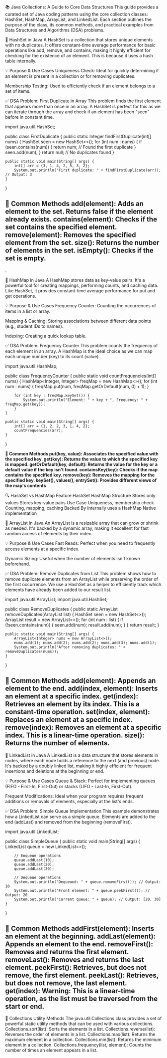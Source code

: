 📚 Java Collections: A Guide to Core Data Structures
This guide provides a curated set of Java coding patterns using the core collection classes: HashSet, HashMap, ArrayList, and LinkedList. Each section outlines the purpose of the class, its common methods, and practical examples from Data Structures and Algorithms (DSA) problems.

🔹 HashSet in Java
A HashSet is a collection that stores unique elements with no duplicates. It offers constant-time average performance for basic operations like add, remove, and contains, making it highly efficient for checking for the existence of an element. This is because it uses a hash table internally.

💡 Purpose & Use Cases
Uniqueness Check: Ideal for quickly determining if an element is present in a collection or for removing duplicates.

Membership Testing: Used to efficiently check if an element belongs to a set of items.

✅ DSA Problem: First Duplicate in Array
This problem finds the first element that appears more than once in an array. A HashSet is perfect for this as we can iterate through the array and check if an element has been "seen" before in constant time.

import java.util.HashSet;

public class FirstDuplicate {
    public static Integer findFirstDuplicate(int[] nums) {
        HashSet<Integer> seen = new HashSet<>();
        for (int num : nums) {
            if (seen.contains(num)) {
                return num; // Found the first duplicate
            }
            seen.add(num);
        }
        return null; // No duplicates found
    }

    public static void main(String[] args) {
        int[] arr = {3, 1, 4, 2, 5, 3, 2};
        System.out.println("First duplicate: " + findFirstDuplicate(arr)); // Output: 3
    }
}



**🔧 Common Methods
add(element): Adds an element to the set. Returns false if the element already exists.
contains(element): Checks if the set contains the specified element.
remove(element): Removes the specified element from the set.
size(): Returns the number of elements in the set.
isEmpty(): Checks if the set is empty.**
-------------------------------------------------------------------------------------------------
.

🔹 HashMap in Java
A HashMap stores data as key-value pairs. It's a powerful tool for creating mappings, performing counts, and caching data. Like HashSet, it provides constant-time average performance for put and get operations.

💡 Purpose & Use Cases
Frequency Counter: Counting the occurrences of items in a list or array.

Mapping & Caching: Storing associations between different data points (e.g., student IDs to names).

Indexing: Creating a quick lookup table.

✅ DSA Problem: Frequency Counter
This problem counts the frequency of each element in an array. A HashMap is the ideal choice as we can map each unique number (key) to its count (value).

import java.util.HashMap;

public class FrequencyCounter {
    public static void countFrequencies(int[] nums) {
        HashMap<Integer, Integer> freqMap = new HashMap<>();
        for (int num : nums) {
            freqMap.put(num, freqMap.getOrDefault(num, 0) + 1);
        }

        for (int key : freqMap.keySet()) {
            System.out.println("Element: " + key + ", Frequency: " + freqMap.get(key));
        }
    }

    public static void main(String[] args) {
        int[] arr = {1, 2, 2, 3, 1, 4, 2};
        countFrequencies(arr);
    }
}


**🔧 Common Methods
put(key, value): Associates the specified value with the specified key.
get(key): Returns the value to which the specified key is mapped.
getOrDefault(key, default): Returns the value for the key or a default value if the key isn't found.
containsKey(key): Checks if the map contains the specified key.
remove(key): Removes the mapping for the specified key.
keySet(), values(), entrySet(): Provides different views of the map's contents**



🔍 HashSet vs HashMap
Feature	HashSet	HashMap
Structure	Stores only values	Stores key-value pairs
Use Case	Uniqueness, membership check	Counting, mapping, caching
Backed By	Internally uses a HashMap	Native implementation

🔹 ArrayList in Java
An ArrayList is a resizable array that can grow or shrink as needed. It's backed by a dynamic array, making it excellent for fast random access of elements by their index.

💡 Purpose & Use Cases
Fast Reads: Perfect when you need to frequently access elements at a specific index.

Dynamic Sizing: Useful when the number of elements isn't known beforehand.

✅ DSA Problem: Remove Duplicates from List
This problem shows how to remove duplicate elements from an ArrayList while preserving the order of the first occurrence. We use a HashSet as a helper to efficiently track which elements have already been added to our result list.

import java.util.ArrayList;
import java.util.HashSet;

public class RemoveDuplicates {
    public static ArrayList<Integer> removeDuplicates(ArrayList<Integer> list) {
        HashSet<Integer> seen = new HashSet<>();
        ArrayList<Integer> result = new ArrayList<>();
        for (int num : list) {
            if (!seen.contains(num)) {
                seen.add(num);
                result.add(num);
            }
        }
        return result;
    }

    public static void main(String[] args) {
        ArrayList<Integer> nums = new ArrayList<>();
        nums.add(1); nums.add(2); nums.add(2); nums.add(3); nums.add(1);
        System.out.println("After removing duplicates: " + removeDuplicates(nums));
    }
}


**🔧 Common Methods
add(element): Appends an element to the end.
add(index, element): Inserts an element at a specific index.
get(index): Retrieves an element by its index. This is a constant-time operation.
set(index, element): Replaces an element at a specific index.
remove(index): Removes an element at a specific index. This is a linear-time operation.
size(): Returns the number of elements.**
--------------------------------------------------------------------------------------------------

🔹 LinkedList in Java
A LinkedList is a data structure that stores elements in nodes, where each node holds a reference to the next (and previous) node. It's backed by a doubly linked list, making it highly efficient for frequent insertions and deletions at the beginning or end.

💡 Purpose & Use Cases
Queue & Stack: Perfect for implementing queues (FIFO - First-In, First-Out) or stacks (LIFO - Last-In, First-Out).

Frequent Modifications: Ideal when your program requires frequent additions or removals of elements, especially at the list's ends.

✅ DSA Problem: Simple Queue Implementation
This example demonstrates how a LinkedList can serve as a simple queue. Elements are added to the end (addLast) and removed from the beginning (removeFirst).


import java.util.LinkedList;

public class SimpleQueue {
    public static void main(String[] args) {
        LinkedList<Integer> queue = new LinkedList<>();
        
        // Enqueue operations
        queue.addLast(10); 
        queue.addLast(20);
        queue.addLast(30);

        // Dequeue operations
        System.out.println("Dequeued: " + queue.removeFirst()); // Output: 10
        System.out.println("Front element: " + queue.peekFirst()); // Output: 20
        System.out.println("Current queue: " + queue); // Output: [20, 30]
    }
}



🔧 Common Methods
addFirst(element): Inserts an element at the beginning.
addLast(element): Appends an element to the end.
removeFirst(): Removes and returns the first element.
removeLast(): Removes and returns the last element.
peekFirst(): Retrieves, but does not remove, the first element.
peekLast(): Retrieves, but does not remove, the last element.
get(index): Warning: This is a linear-time operation, as the list must be traversed from the start or end.
---------------------------------------------------------------------------------------------
🔧 Collections Utility Methods
The java.util.Collections class provides a set of powerful static utility methods that can be used with various collections.
Collections.sort(list): Sorts the elements in a list.
Collections.reverse(list): Reverses the order of elements in a list.
Collections.max(list): Returns the maximum element in a collection.
Collections.min(list): Returns the minimum element in a collection.
Collections.frequency(list, element): Counts the number of times an element appears in a list.
